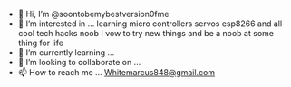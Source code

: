 - 👋 Hi, I’m @soontobemybestversion0fme
- 👀 I’m interested in ... learning micro controllers servos esp8266 and all cool tech hacks noob I vow to try new things and be a noob at some thing for life 
- 🌱 I’m currently learning ...
- 💞️ I’m looking to collaborate on ...
- 📫 How to reach me ...
Whitemarcus848@gmail.com 
<!---
soontobemybestversion0fme/soontobemybestversion0fme is a ✨ special ✨ repository because its `README.md` (this file) appears on your GitHub profile.
You can click the Preview link to take a look at your changes.
--->
